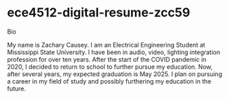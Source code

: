 # ece4512-digital-resume-zcc59

Bio

My name is Zachary Causey. I am an Electrical Engineering Student at Mississippi State University. I have been in audio, video, lighting integration profession for over ten years. After the start of the COVID pandemic in 2020, I decided to return to school to further pursue my education. Now, after several years, my expected graduation is May 2025. I plan on pursuing a career in my field of study and possibly furthering my education in the future. 

